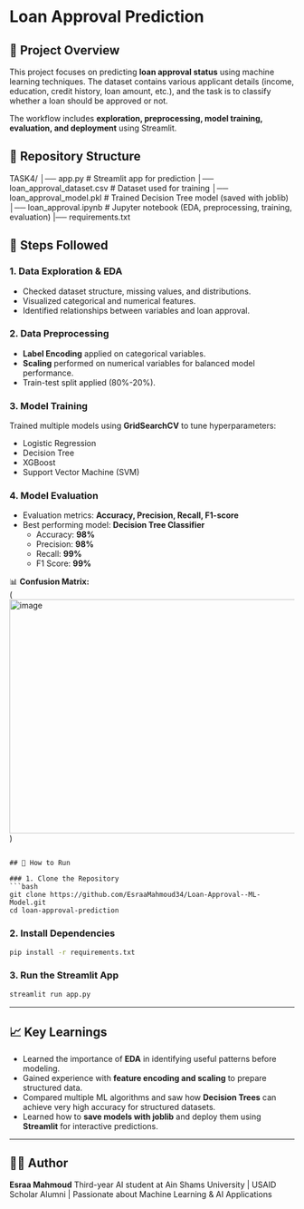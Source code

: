 # Loan Approval Prediction
## 📌 Project Overview
This project focuses on predicting **loan approval status** using machine learning techniques. The dataset contains various applicant details (income, education, credit history, loan amount, etc.), and the task is to classify whether a loan should be approved or not.  

The workflow includes **exploration, preprocessing, model training, evaluation, and deployment** using Streamlit.

## 📂 Repository Structure

TASK4/
│── app.py                     # Streamlit app for prediction
│── loan\_approval\_dataset.csv  # Dataset used for training
│── loan\_approval\_model.pkl    # Trained Decision Tree model (saved with joblib)
│── loan\_approval.ipynb        # Jupyter notebook (EDA, preprocessing, training, evaluation)
|── requirements.txt


## 🔎 Steps Followed

### 1. Data Exploration & EDA
- Checked dataset structure, missing values, and distributions.  
- Visualized categorical and numerical features.  
- Identified relationships between variables and loan approval.  

### 2. Data Preprocessing
- **Label Encoding** applied on categorical variables.  
- **Scaling** performed on numerical variables for balanced model performance.  
- Train-test split applied (80%-20%).  

### 3. Model Training
Trained multiple models using **GridSearchCV** to tune hyperparameters:
- Logistic Regression  
- Decision Tree   
- XGBoost  
- Support Vector Machine (SVM)  

### 4. Model Evaluation
- Evaluation metrics: **Accuracy, Precision, Recall, F1-score**  
- Best performing model: **Decision Tree Classifier**  
  - Accuracy: **98%**  
  - Precision: **98%**  
  - Recall: **99%**  
  - F1 Score: **99%**

📊 **Confusion Matrix:**  
(<img width="519" height="413" alt="image" src="https://github.com/user-attachments/assets/b4324f96-081a-4492-b721-c47e83b800d8" />
)  
```

## 🚀 How to Run

### 1. Clone the Repository
```bash
git clone https://github.com/EsraaMahmoud34/Loan-Approval--ML-Model.git
cd loan-approval-prediction
````

### 2. Install Dependencies

```bash
pip install -r requirements.txt
```

### 3. Run the Streamlit App

```bash
streamlit run app.py
```

---

## 📈 Key Learnings

* Learned the importance of **EDA** in identifying useful patterns before modeling.
* Gained experience with **feature encoding and scaling** to prepare structured data.
* Compared multiple ML algorithms and saw how **Decision Trees** can achieve very high accuracy for structured datasets.
* Learned how to **save models with joblib** and deploy them using **Streamlit** for interactive predictions.

---

## 👩‍💻 Author

**Esraa Mahmoud**
Third-year AI student at Ain Shams University | USAID Scholar Alumni | Passionate about Machine Learning & AI Applications


